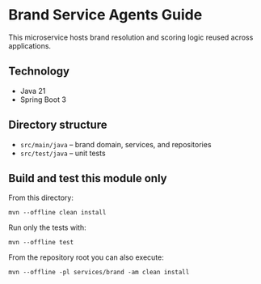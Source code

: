 # Brand Service Agents Guide

This microservice hosts brand resolution and scoring logic reused across applications.

## Technology

- Java 21
- Spring Boot 3

## Directory structure

- `src/main/java` – brand domain, services, and repositories
- `src/test/java` – unit tests

## Build and test this module only

From this directory:

```
mvn --offline clean install
```

Run only the tests with:

```
mvn --offline test
```

From the repository root you can also execute:

```
mvn --offline -pl services/brand -am clean install
```

